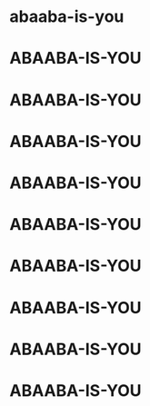 # abaaba-is-you
# ABAABA-IS-YOU
# ABAABA-IS-YOU
# ABAABA-IS-YOU
# ABAABA-IS-YOU
# ABAABA-IS-YOU
# ABAABA-IS-YOU
# ABAABA-IS-YOU
# ABAABA-IS-YOU
# ABAABA-IS-YOU
